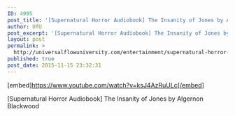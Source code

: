 ```yaml
---
ID: 4995
post_title: '[Supernatural Horror Audiobook] The Insanity of Jones by Algernon Blackwood'
author: UfU
post_excerpt: '[Supernatural Horror Audiobook] The Insanity of Jones by Algernon Blackwood'
layout: post
permalink: >
  http://universalflowuniversity.com/entertainment/supernatural-horror-audiobook-the-insanity-of-jones-by-algernon-blackwood/
published: true
post_date: 2015-11-15 23:32:31
---
```

[embed]https://www.youtube.com/watch?v=ksJ4AzRuULc[/embed]<br>
<p>[Supernatural Horror Audiobook] The Insanity of Jones by Algernon Blackwood</p>